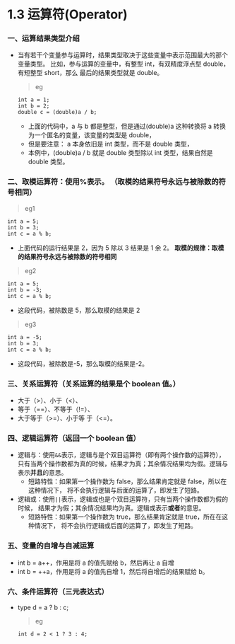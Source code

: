 # 1.3 运算符(Operator)

### 一、运算结果类型介绍

- 当有若干个变量参与运算时，结果类型取决于这些变量中表示范围最大的那个变量类型。 比如，参与运算的变量中，有整型 int，有双精度浮点型 double，有短整型 short，那么 最后的结果类型就是 double。

  > eg

  ```
  int a = 1; 
  int b = 2; 
  double c = (double)a / b;
  ```

  - 上面的代码中，a 与 b 都是整型，但是通过(double)a 这种转换将 a 转换为一个匿名的变量，该变量的类型是 double，
  - 但是要注意： a 本身依旧是 int 类型，而不是 double 类型，
  - 本例中，(double)a / b 就是 double 类型除以 int 类型，结果自然是 double 类型。

### 二、取模运算符：使用%表示。 （取模的结果符号永远与被除数的符号相同）

> eg1

```
int a = 5;  
int b = 3; 
int c = a % b; 
```

- 上面代码的运行结果是 2，因为 5 除以 3 结果是 1 余 2。 **取模的规律：取模的结果符号永远与被除数的符号相同**

> eg2

```
int a = 5;  
int b = -3; 
int c = a % b;
```

- 这段代码，被除数是 5，那么取模的结果是 2

> eg3

```
int a = -5;  
int b = 3; 
int c = a % b; 
```

- 这段代码，被除数是-5，那么取模的结果是-2。

### 三、关系运算符（关系运算的结果是个 boolean 值。）

- 大于（>）、小于（<）、
- 等于（==）、不等于（!=）、
- 大于等于（>=）、小于等 于（<=）。

### 四、逻辑运算符（返回一个 boolean 值）

- 逻辑与：使用`&&`表示，逻辑与是个双目运算符（即有两个操作数的运算符），只有当两个操作数都为真的时候，结果才为真；其余情况结果均为假。逻辑与表示**并且**的意思。
  - 短路特性：如果第一个操作数为 false，那么结果肯定就是 false，所以在这种情况下， 将不会执行逻辑与后面的运算了，即发生了短路。
- 逻辑或：使用`||`表示，逻辑或也是个双目运算符，只有当两个操作数都为假的时候， 结果才为假；其余情况结果均为真。逻辑或表示**或者**的意思。
  - 短路特性：如果第一个操作数为 true，那么结果肯定就是 true，所在在这种情况下， 将不会执行逻辑或后面的运算了，即发生了短路。

### 五、变量的自增与自减运算

- int b = a++，作用是将 a 的值先赋给 b，然后再让 a 自增
- int b = ++a，作用是将 a 的值先自增 1，然后将自增后的结果赋给 b。

### 六、条件运算符（三元表达式）

- type d = a ? b : c;

  > eg

  ```
  int d = 2 < 1 ? 3 : 4;     
  ```